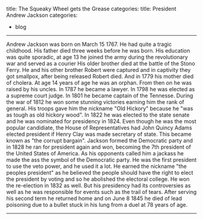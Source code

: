 title: The Squeaky Wheel gets the Grease
categories:
title: President Andrew Jackson
categories:
- blog
---

Andrew Jackson was born on March 15 1767. He had quite a tragic childhood. His father died three weeks before he was born. His education was quite sporadic, at age 13 he joined the army during the revolutionary war and served as a courier His older brother died at the battle of the Stono Ferry. He and his other brother Robert were captured and in captivity they got smallpox, after being released Robert died. And in 1779 his mother died of cholera. At age 14 years of age he was an orphan. From then on he was raised by his uncles. In 1787 he became a lawyer. In 1798 he was elected as a supreme court judge. In  1801 he became captain of the Tennesse. During the war of 1812 he won some stunning victories earning him the rank of general. His troops gave him the nickname "Old Hickory" because he "was as tough as old hickory wood". In 1822 he was elected to the state senate and he was nominated for presidency in 1824. Even though he was the most popular candidiate, the House of Representatives had John Quincy Adams elected president if Henry Clay was made secretary of state. This became known as "the corrupt bargain". Jackson formed the Democratic party and in 1828 he ran for president again and won, becoming the 7th president of the United States of America. As his opponents called him a jackass he made the ass the symbol of the Democratic party. He was the first president to use the veto power, and he used it a lot. He earned the nickname "the peoples president" as he believed the people should have the right to elect the president by voting and so he abolished the electoral college. He won the re-election in 1832 as well. But his presidency had its controversies as well as he was responsible for events such as the trail of tears. After serving his second term he returned home and on June 8 1845 he died of lead poisoning due to a bullet stuck in his lung from a duel at 78 years of age.

---

